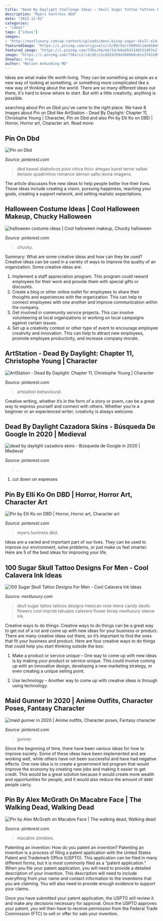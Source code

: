 ```yaml
---
title: "Dead By Daylight Challenge Ideas ~ Skull Sugar Tattoo Tattoos Designs Mexican Rose Mens Candy Skulls Flowers Cool Improb Tatuajes Calavera Flower Bicep Nextluxury Sleeve Ink"
description: "Myers huntress dbd"
date: "2022-11-02"
categories:
- "ideas"
tags: ["ideas"]
images:
- "http://nextluxury.com/wp-content/uploads/mens-bicep-sugar-skull-old-school-design-with-red-rose-flowers.jpg"
featuredImage: "https://i.pinimg.com/originals/c5/09/5d/c5095dc1de810e06efbdc65af9da8e8c.jpg"
featured_image: "https://i.pinimg.com/736x/b6/e6/54/b6e6543148531497e2fa2e0a0d6557f8.jpg"
image: "https://i.pinimg.com/736x/c2/cd/d2/c2cdd2435943889b8c0ce37431094a93.jpg"
ShowToc: true
author: "Nelson Ankunding MD"
---
```



Ideas are what make life worth living. They can be something as simple as a new way of looking at something, or something more complicated like a new way of thinking about the world. There are so many different ideas out there, it's hard to know where to start. But with a little creativity, anything is possible.

	

		
searching about Pin on Dbd you've came to the right place. We have 8 Images about Pin on Dbd like ArtStation - Dead By Daylight: Chapter 11, Christophe Young | Character, Pin on Dbd and also Pin by Elli Ko on DBD | Horror, Horror art, Character art. Read more:
		
    
## Pin On Dbd

<img loading=lazy src="https://i.pinimg.com/736x/1c/89/df/1c89df915a36391e40cda3cd0c9690e0.jpg" onerror="this.onerror=null;this.src='https://tse3.mm.bing.net/th?id=OIP.PiK_U9zTC4cLX_YdCZLorAHaOG&amp;pid=15.1';" alt="Pin on Dbd">

_Source: pinterest.com_

>dbd kawaii diabolicos pixiv chica thicc ahegao kunst terror salbei denson quadrinhos romance démon salto leona imagens. 

	

The article discusses five new ideas to help people better live their lives. These ideas include creating a vision, pursuing happiness, reaching your goals, creating a support network, and setting realistic expectations.

    
## Halloween Costume Ideas | Cool Halloween Makeup, Chucky Halloween

<img loading=lazy src="https://i.pinimg.com/736x/c2/cd/d2/c2cdd2435943889b8c0ce37431094a93.jpg" onerror="this.onerror=null;this.src='https://tse1.mm.bing.net/th?id=OIP.G41nR1AqDMoYh143FlEZDQHaKO&amp;pid=15.1';" alt="halloween costume ideas | Cool halloween makeup, Chucky halloween">

_Source: pinterest.com_

>chucky. 

	

Summary: What are some creative ideas and how can they be used?
Creative ideas can be used in a variety of ways to improve the quality of an organization. Some creative ideas are:
1. Implement a staff appreciation program. This program could reward employees for their work and provide them with special gifts or discounts.
2. Create a blog or other online outlet for employees to share their thoughts and experiences with the organization. This can help to connect employees with one another and improve communication within the company.
3. Get involved in community service projects. This can involve volunteering at local organizations or working on local campaigns against certain issues.
4. Set up a creativity contest or other type of event to encourage employee creativity and innovation. This can help to attract new employees, promote employee productivity, and increase company morale.

    
## ArtStation - Dead By Daylight: Chapter 11, Christophe Young | Character

<img loading=lazy src="https://i.pinimg.com/originals/c5/09/5d/c5095dc1de810e06efbdc65af9da8e8c.jpg" onerror="this.onerror=null;this.src='https://tse3.mm.bing.net/th?id=OIP.4Q6IaWSFj45l-4ZvLYO6hwHaE7&amp;pid=15.1';" alt="ArtStation - Dead By Daylight: Chapter 11, Christophe Young | Character">

_Source: pinterest.com_

>artstation behavioural. 

	

Creative writing, whether it’s in the form of a story or poem, can be a great way to express yourself and connect with others. Whether you’re a beginner or an experienced writer, creativity is always welcome.

    
## Dead By Daylight Cazadora Skins - Búsqueda De Google In 2020 | Medieval

<img loading=lazy src="https://i.pinimg.com/736x/b6/e6/54/b6e6543148531497e2fa2e0a0d6557f8.jpg" onerror="this.onerror=null;this.src='https://tse3.mm.bing.net/th?id=OIP.jA36l1mfmL2BV3GB4KP2dwHaE8&amp;pid=15.1';" alt="dead by daylight cazadora skins - Búsqueda de Google in 2020 | Medieval">

_Source: pinterest.com_

>. 

	

1. cut down on expenses

    
## Pin By Elli Ko On DBD | Horror, Horror Art, Character Art

<img loading=lazy src="https://i.pinimg.com/736x/62/bb/89/62bb89f582417db635f0a5bdb1d64f33.jpg" onerror="this.onerror=null;this.src='https://tse2.mm.bing.net/th?id=OIP.5Qee3wWpd98wG09ezly5FwHaGs&amp;pid=15.1';" alt="Pin by Elli Ko on DBD | Horror, Horror art, Character art">

_Source: pinterest.com_

>myers huntress dbd. 

	

Ideas are a varied and important part of our lives. They can be used to improve our environment, solve problems, or just make us feel smarter. Here are 5 of the best ideas for improving your life.

    
## 100 Sugar Skull Tattoo Designs For Men - Cool Calavera Ink Ideas

<img loading=lazy src="http://nextluxury.com/wp-content/uploads/mens-bicep-sugar-skull-old-school-design-with-red-rose-flowers.jpg" onerror="this.onerror=null;this.src='https://tse4.mm.bing.net/th?id=OIP.OY-FzMH-RvkJfTJsgVl-ywHaIO&amp;pid=15.1';" alt="100 Sugar Skull Tattoo Designs For Men - Cool Calavera Ink Ideas">

_Source: nextluxury.com_

>skull sugar tattoo tattoos designs mexican rose mens candy skulls flowers cool improb tatuajes calavera flower bicep nextluxury sleeve ink. 

	

Creative ways to do things:
Creative ways to do things can be a great way to get out of a rut and come up with new ideas for your business or product. There are many creative ideas out there, so it’s important to find the ones that fit your business and product. Here are four creative ways to do things that could help you start thinking outside the box:
1. Make a product or service unique – One way to come up with new ideas is by making your product or service unique. This could involve coming up with an innovative design, developing a new marketing strategy, or even creating a unique selling point.

2. Use technology – Another way to come up with creative ideas is through using technology.

    
## Maid Gunner In 2020 | Anime Outfits, Character Poses, Fantasy Character

<img loading=lazy src="https://i.pinimg.com/736x/cb/9a/9d/cb9a9d53834fa5734c441d73df138520.jpg" onerror="this.onerror=null;this.src='https://tse1.mm.bing.net/th?id=OIP.p9T_k5Hm9yGvokNyUpNYfgHaJ-&amp;pid=15.1';" alt="maid gunner in 2020 | Anime outfits, Character poses, Fantasy character">

_Source: pinterest.com_

>gunner. 

	

Since the beginning of time, there have been various ideas for how to improve society. Some of these ideas have been implemented and are working well, while others have not been successful and have had negative effects. One new idea is to create a government led program that would improve the economy by creating new jobs and making it easier to get credit. This would be a great solution because it would create more wealth and opportunities for people, and it would also reduce the amount of debt people carry.

    
## Pin By Alex McGrath On Macabre Face | The Walking Dead, Walking Dead

<img loading=lazy src="https://i.pinimg.com/736x/bf/0d/fc/bf0dfc734ccb5cb281343ccb7a9cba5c--trailers-walking-dead-zombies.jpg" onerror="this.onerror=null;this.src='https://tse2.mm.bing.net/th?id=OIP.AyOV9CrfXsiwMFQmcZPbjAHaIX&amp;pid=15.1';" alt="Pin by Alex McGrath on Macabre Face | The walking dead, Walking dead">

_Source: pinterest.com_

>macabre zombies. 

	

Patenting an invention: How do you patent an invention?
Patenting an invention is a process of filing a patent application with the United States Patent and Trademark Office (USPTO). This application can be filed in many different forms, but it is most commonly filed as a “patent application.”
When you file your patent application, you will need to provide a detailed description of your invention. This description will need to include everything from your name and contact information to the inventions that you are claiming. You will also need to provide enough evidence to support your claims.

Once you have submitted your patent application, the USPTO will review it and make any decisions necessary for approval. Once the USPTO approves your patent, you will then have to receive permission from the Federal Trade Commission (FTC) to sell or offer for sale your invention.

